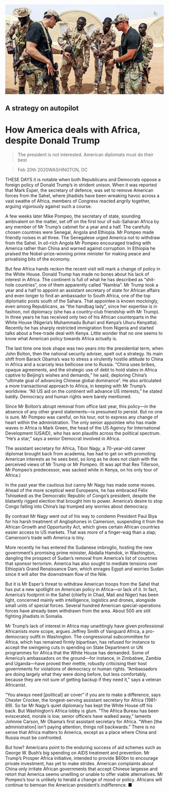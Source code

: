 ![](./images/20200222_MAP001_0.jpg)

## A strategy on autopilot

# How America deals with Africa, despite Donald Trump

> The president is not interested. American diplomats must do their best

> Feb 20th 2020WASHINGTON, DC

THESE DAYS it is notable when both Republicans and Democrats oppose a foreign policy of Donald Trump’s in strident unison. When it was reported that Mark Esper, the secretary of defence, was set to remove American forces from the Sahel, where jihadists have been wreaking havoc across a vast swathe of Africa, members of Congress reacted angrily together, arguing vigorously against such a course.

A few weeks later Mike Pompeo, the secretary of state, sounding ambivalent on the matter, set off on the first tour of sub-Saharan Africa by any member of Mr Trump’s cabinet for a year and a half. The carefully chosen countries were Senegal, Angola and Ethiopia. Mr Pompeo made friendly noises in all three. The Senegalese urged America not to withdraw from the Sahel. In oil-rich Angola Mr Pompeo encouraged trading with America rather than China and warned against corruption. In Ethiopia he praised the Nobel-prize-winning prime minister for making peace and privatising bits of the economy.

But few Africa hands reckon the recent visit will mark a change of policy in the White House. Donald Trump has made no bones about his lack of interest in Africa. The continent is full of what he has described as “shit-hole countries”, one of them apparently called “Nambia”. Mr Trump took a year and a half to appoint an assistant secretary of state for African affairs and even longer to find an ambassador to South Africa, one of the top diplomatic posts south of the Sahara. That appointee is known mockingly, even among Republicans, as “the handbag lady”, since her expertise is in fashion, not diplomacy (she has a country-club friendship with Mr Trump). In three years he has received only two of his African counterparts in the White House (Nigeria’s Muhammadu Buhari and Kenya’s Uhuru Kenyatta). Recently he has sharply restricted immigration from Nigeria and started talks about a free-trade deal with Kenya. Little wonder that no one seems to know what American policy towards Africa actually is.

The last time one took shape was two years into the presidential term, when John Bolton, then the national security adviser, spelt out a strategy. Its main shift from Barack Obama’s was to stress a virulently hostile attitude to China in Africa and a scarcely less bellicose one to Russia. “China uses bribes, opaque agreements, and the strategic use of debt to hold states in Africa captive to Beijing’s wishes and demands,” he said, deploring China’s “ultimate goal of advancing Chinese global dominance”. He also articulated a more transactional approach to Africa, in keeping with Mr Trump’s worldview. “All US aid on the continent will advance US interests,” he stated baldly. Democracy and human rights were barely mentioned.

Since Mr Bolton’s abrupt removal from office last year, this policy—in the absence of any other grand statements—is presumed to persist. But no one is sure. Mr Pompeo was careful, on his tour, not to express any change of heart within the administration. The only senior appointee who has made waves in Africa is Mark Green, the head of the US Agency for International Development (USAID), who has won plaudits across the political spectrum. “He’s a star,” says a senior Democrat involved in Africa.

The assistant secretary for Africa, Tibor Nagy, a 70-year-old career diplomat brought back from academia, has had to get on with promoting American interests as he sees best, so long as he does not clash with the perceived views of Mr Trump or Mr Pompeo. (It was apt that Rex Tillerson, Mr Pompeo’s predecessor, was sacked while in Kenya, on his only tour of Africa.)

In the past year the cautious but canny Mr Nagy has made some moves. Ahead of the more sceptical west Europeans, he has embraced Félix Tshisekedi as the Democratic Republic of Congo’s president, despite the blatantly rigged election that brought him to power. America’s desire to stop Congo falling into China’s lap trumped any worries about democracy.

By contrast Mr Nagy went out of his way to condemn President Paul Biya for his harsh treatment of Anglophones in Cameroon, suspending it from the African Growth and Opportunity Act, which gives certain African countries easier access to US markets. That was more of a finger-wag than a slap; Cameroon’s trade with America is tiny.

More recently he has entered the Sudanese imbroglio, hosting the new government’s promising prime minister, Abdalla Hamdok, in Washington, dangling the prospect of Sudan’s removal from America’s list of countries that sponsor terrorism. America has also sought to mediate tensions over Ethiopia’s Grand Renaissance Dam, which enrages Egypt and worries Sudan since it will alter the downstream flow of the Nile.

But it is Mr Esper’s threat to withdraw American troops from the Sahel that has put a new spotlight on American policy in Africa—or lack of it. In fact, America’s footprint in the Sahel (chiefly in Chad, Mali and Niger) has been light, concerned mainly with intelligence, logistics and drones, alongside small units of special forces. Several hundred American special-operations forces have already been withdrawn from the area. About 500 are still fighting jihadists in Somalia.

Mr Trump’s lack of interest in Africa may unwittingly have given professional Africanists more scope, argues Jeffrey Smith of Vanguard Africa, a pro-democracy outfit in Washington. The congressional subcommittee for Africa, which has remained firmly bipartisan, has refused for instance to accept the swingeing cuts in spending on State Department or UN programmes for Africa that the White House has demanded. Some of America’s ambassadors on the ground—for instance, in Zimbabwe, Zambia and Uganda—have proved their mettle, robustly criticising their host governments for violations of democracy or human rights. “Ambassadors are doing largely what they were doing before, but less comfortably, because they are not sure of getting backup if they need it,” says a veteran Africanist.

“You always need [political] air cover” if you are to make a difference, says Chester Crocker, the longest-serving assistant secretary for Africa (1981-89). So far Mr Nagy’s quiet diplomacy has kept the White House off his back. But Washington’s Africa lobby is glum. “The Africa Bureau has been eviscerated, morale is low, senior officers have walked away,” laments Johnnie Carson, Mr Obama’s first assistant secretary for Africa. “When [the administration] isn’t paying attention, things roll backwards.” There is no sense that Africa matters to America, except as a place where China and Russia must be confronted.

But how? Americans point to the enduring success of aid schemes such as George W. Bush’s big spending on AIDS treatment and prevention. Mr Trump’s Prosper Africa initiative, intended to provide $60bn to encourage private investment, has yet to make strides. American complaints about China only irritate African governments that accept Chinese largesse and retort that America seems unwilling or unable to offer viable alternatives. Mr Pompeo’s tour is unlikely to herald a change of mood or policy. Africans will continue to bemoan the American president’s indifference. ■